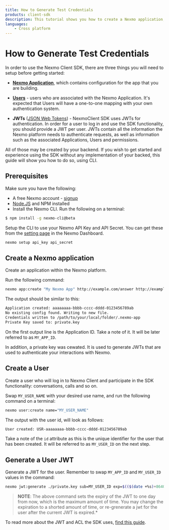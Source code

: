 ```yaml
---
title: How to Generate Test Credentials
products: client-sdk
description: This tutorial shows you how to create a Nexmo application, users and tokens.
languages:
    - Cross platform
---
```


# How to Generate Test Credentials

In order to use the Nexmo Client SDK, there are three things you will need to setup before getting started:

* **[Nexmo Application](/conversation/concepts/application)**, which contains configuration for the app that you are building.

* **[Users](/conversation/concepts/user)** - users who are associated with the Nexmo Application. It's expected that Users will have a one-to-one mapping with your own authentication system.

* **JWTs** ([JSON Web Tokens](https://jwt.io/)) - NexmoClient SDK uses JWTs for authentication. In order for a user to log in and use the SDK functionality, you should provide a JWT per user. JWTs contain all the information the Nexmo platform needs to authenticate requests, as well as information such as the associated Applications, Users and permissions.

All of those may be created by your backend. If you wish to get started and experience using the SDK without any implementation of your backed, this guide will show you how to do so, using CLI.

## Prerequisites

Make sure you have the following:

* A free Nexmo account - [signup](https://dashboard.nexmo.com)
* [Node.JS](https://nodejs.org/en/download/) and NPM installed
* Install the Nexmo CLI. Run the following on a terminal:

```bash
$ npm install -g nexmo-cli@beta
```

Setup the CLI to use your Nexmo API Key and API Secret. You can get these from the [setting page](https://dashboard.nexmo.com/settings) in the Nexmo Dashboard.

```bash
nexmo setup api_key api_secret
```

## Create a Nexmo application

Create an application within the Nexmo platform.

Run the following command:

```bash
nexmo app:create "My Nexmo App" http://example.com/answer http://example.com/event --type=rtc --keyfile=private.key
```

The output should be similar to this:

```bash
Application created: aaaaaaaa-bbbb-cccc-dddd-0123456789ab
No existing config found. Writing to new file.
Credentials written to /path/to/your/local/folder/.nexmo-app
Private Key saved to: private.key
```

On the first output line is the Application ID. Take a note of it. It will be later referred to as `MY_APP_ID`.

In addition, a private key was cewated. It is used to generate JWTs that are used to authenticate your interactions with Nexmo.

## Create a User

Create a user who will log in to Nexmo Client and participate in the SDK functionality: conversations, calls and so on.

Swap `MY_USER_NAME` with your desired use name, and run the following command on a terminal:

```bash
nexmo user:create name="MY_USER_NAME"
```

The output with the user id, will look as follows:

```sh
User created: USR-aaaaaaaa-bbbb-cccc-dddd-0123456789ab
```

Take a note of the `id` attribute as this is the unique identifier for the user that has been created. It will be  referred to as `MY_USER_ID` on the next step.

## Generate a User JWT

Generate a JWT for the user.
Remember to swap `MY_APP_ID` and `MY_USER_ID` values in the command:

```bash
nexmo jwt:generate ./private.key sub=MY_USER_ID exp=$(($(date +%s)+86400)) acl='/**' application_id=MY_APP_ID
```

> **NOTE**: The above command sets the expiry of the JWT to one day from now, which is the maximum amount of time. You may change the expiration to a shorted amount of time, or re-grenerate a jwt for the user after the current JWT is expired.*

To read more about the JWT and ACL the SDK uses, [find this guide](/client-sdk/concepts/jwt-acl).